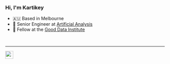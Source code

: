 ### Hi, I'm Kartikey

* 🇦🇺 Based in Melbourne
* 🚀 Senior Engineer at [Artificial Analysis](https://artificialanalysis.ai/)
* 🌱 Fellow at the [Good Data Institute](https://www.gooddatainstitute.com/)

<br>

<!--
**kartikey-vyas/kartikey-vyas** is a ✨ _special_ ✨ repository because its `README.md` (this file) appears on your GitHub profile.

Here are some ideas to get you started:

- 🔭 I’m currently working on ...
- 🌱 I’m currently learning ...
- 👯 I’m looking to collaborate on ...
- 🤔 I’m looking for help with ...

- 📫 How to reach me: ...
- 😄 Pronouns: ...
- ⚡ Fun fact: ...

#### Currently...
- 🔭 Working on building production AI/ML systems
- 🌱 Learning [Dash](https://plotly.com/dash/)
-->

---

<a href="https://open.spotify.com/user/1289815412?si=aac80acfeb8f4b9e">
  <img src="https://simpleicons.org/icons/spotify.svg" width="25" />
</a>

